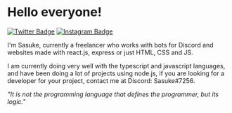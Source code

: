 # Hello everyone!

[![Twitter Badge](https://img.shields.io/badge/-@sasukinsz-EB459E?style=flat-square&labelColor=EB459E&logo=twitter&logoColor=white&link=https://twitter.com/sasukinsz)](https://twitter.com/sasukinsz)
[![Instagram Badge](https://img.shields.io/badge/-@david.kns-EB459E?style=flat-square&labelColor=EB459E&logo=instagram&logoColor=white&link=https://instagram.com/david.kns)](https://instagram.com/david.kns) 

I'm Sasuke, currently a freelancer who works with bots for Discord and websites made with react.js, express or just HTML, CSS and JS.

I am currently doing very well with the typescript and javascript languages, and have been doing a lot of projects using node.js, if you are looking for a developer for your project, contact me at Discord: Sasuke#7256.

*"It is not the programming language that defines the programmer, but its logic."*
